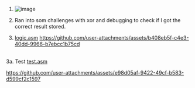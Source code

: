 

1. ![image](https://github.com/user-attachments/assets/95edc564-290a-46c0-bb3e-d42e326fc443)


2. Ran into som challenges with xor and debugging to check if I got the correct result stored. 
3. <a href="logic.asm">logic.asm</a>
https://github.com/user-attachments/assets/b408eb5f-c4e3-40dd-9966-b7ebcc1b75cd
<br>
3a. Test
<a href="test.asm">test.asm</a>



https://github.com/user-attachments/assets/e98d05af-9422-49cf-b583-d599cf2c1597




